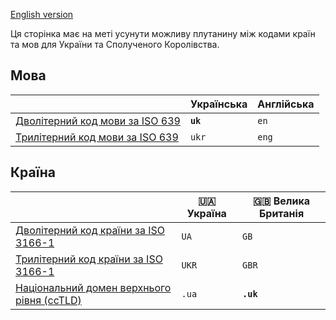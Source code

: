 [English version](README-en.md)

Ця сторінка має на меті усунути можливу плутанину між кодами країн та мов для України та Сполученого Королівства.

## Мова

|                                      | Українська | Англійська |
| ------------------------------------ | ---------- | ---------- |
| [Дволітерний код мови за ISO 639][1] | **`uk`**   | `en`       |
| [Трилітерний код мови за ISO 639][1] | `ukr`      | `eng`      |

## Країна

|                                                 | 🇺🇦 Україна | 🇬🇧 Велика Британія |
| ----------------------------------------------- | ------------ | -------------------- |
| [Дволітерний код країни за ISO 3166-1][2]       | `UA`         | `GB`                 |
| [Трилітерний код країни за ISO 3166-1][2]       | `UKR`        | `GBR`                |
| [Національний домен верхнього рівня (ccTLD)][3] | `.ua`        | **`.uk`**            |

[1]: https://uk.wikipedia.org/wiki/Список_мовних_кодів_ISO_639

[2]: https://uk.wikipedia.org/wiki/ISO_3166-1#Список_кодів_ISO_3166-1

[3]: https://uk.wikipedia.org/wiki/Список_доменів_верхнього_рівня#Домени_верхнього_рівня_за_країною
